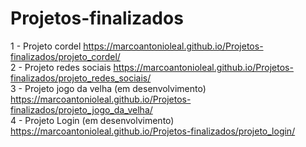 # Projetos-finalizados
 1 - Projeto cordel https://marcoantonioleal.github.io/Projetos-finalizados/projeto_cordel/ <br>
 2 - Projeto redes sociais https://marcoantonioleal.github.io/Projetos-finalizados/projeto_redes_sociais/ <br>
 3 - Projeto jogo da velha (em desenvolvimento) https://marcoantonioleal.github.io/Projetos-finalizados/projeto_jogo_da_velha/ <br>
 4 - Projeto Login (em desenvolvimento) https://marcoantonioleal.github.io/Projetos-finalizados/projeto_login/
